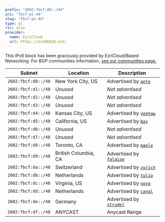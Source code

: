 ```yaml
---
prefix: "2602:fbcf:d0::/44"
uri: "fbcf-pi-44"
slug: "fbcf-pi-44"
type: pi
rir: arin
provider:
  name: EzriCloud
  url: https://as206628.net/
---
```


This IPv6 block has been graciously provided by EzriCloud/Based Networking. For BGP communities information, [see our communities page.](/network/communities)

| Subnet              | Location             | Description                                 |
| ------------------- | -------------------- | ------------------------------------------- |
| `2602:fbcf:d0::/48` | New York City, US    | Advertised by [`pete`](/network/pete)       |
| `2602:fbcf:d1::/48` | _Unused_             | _Not advertised_                            |
| `2602:fbcf:d2::/48` | _Unused_             | _Not advertised_                            |
| `2602:fbcf:d3::/48` | _Unused_             | _Not advertised_                            |
| `2602:fbcf:d4::/48` | Kansas City, US      | Advertised by [`yeehaw`](/network/yeehaw)   |
| `2602:fbcf:d5::/48` | California, US       | Advertised by [`bay`](/network/bay)         |
| `2602:fbcf:d6::/48` | _Unused_             | _Not advertised_                            |
| `2602:fbcf:d7::/48` | _Unused_             | _Not advertised_                            |
| `2602:fbcf:d8::/48` | Toronto, CA          | Advertised by [`maple`](/network/maple)     |
| `2602:fbcf:d9::/48` | British Columbia, CA | Advertised by [`falaise`](/network/falaise) |
| `2602:fbcf:da::/48` | Switzerland          | Advertised by [`zurich`](/network/zurich)   |
| `2602:fbcf:db::/48` | Netherlands          | Advertised by [`tulip`](/network/tulip)     |
| `2602:fbcf:dc::/48` | Virginia, US         | Advertised by [`nova`](/network/nova)       |
| `2602:fbcf:dd::/48` | Netherlands          | Advertised by [`canal`](/network/canal)     |
| `2602:fbcf:de::/48` | Germany              | Advertised by [`strudel`](/network/strudel) |
| `2602:fbcf:df::/48` | ANYCAST              | Anycast Range                               |
